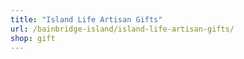 ```yaml
---
title: "Island Life Artisan Gifts"
url: /bainbridge-island/island-life-artisan-gifts/
shop: gift
---
```

